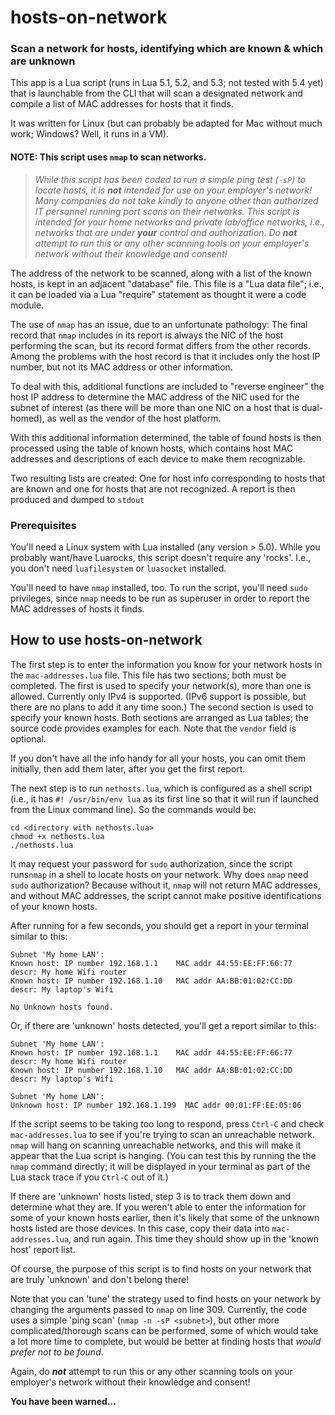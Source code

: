 # hosts-on-network
### Scan a network for hosts, identifying which are known & which are unknown

This app is a Lua script (runs in Lua 5.1, 5.2, and 5.3; not tested with 5.4 
yet) that is launchable from the CLI that will scan a designated network and 
compile a list of MAC addresses for hosts that it finds.

It was written for Linux (but can probably be adapted for Mac without much 
work; Windows? Well, it runs in a VM).

#### NOTE: This script uses `nmap` to scan networks.  
> _While this script has been coded to run a simple ping test (`-sP`) to locate 
hosts, it is **not** intended for use on your employer's network!  Many 
companies do not take kindly to anyone other than authorized IT personnel 
running port scans on their networks.  This script is intended for your home 
networks and private lab/office networks, i.e., networks that are under **your** 
control and authorization.  Do **not** attempt to run this or any other 
scanning tools on your employer's network without their knowledge and consent!_

The address of the network to be scanned, along with a list of the known 
hosts, is kept in an adjacent "database" file.  This file is a "Lua data 
file"; i.e., it can be loaded via a Lua "require" statement as thought it 
were a code module.

The use of `nmap` has an issue, due to an unfortunate pathology: The final 
record that `nmap` includes in its report is always the NIC of the host 
performing the scan, but its record format differs from the other records. 
Among the problems with the host record is that it includes only the host 
IP number, but not its MAC address or other information.

To deal with this, additional functions are included to "reverse engineer" 
the host IP address to determine the MAC address of the NIC used for the 
subnet of interest (as there will be more than one NIC on a host that is 
dual-homed), as well as the vendor of the host platform.  

With this additional information determined, the table of found hosts is 
then processed using the table of known hosts, which contains host MAC 
addresses and descriptions of each device to make them recognizable.

Two resulting lists are created: One for host info corresponding to hosts
that are known and one for hosts that are not recognized.  A report is 
then produced and dumped to `stdout`

### Prerequisites
You'll need a Linux system with Lua installed (any version > 5.0).  While 
you probably want/have Luarocks, this script doesn't require any 'rocks'.
I.e., you don't need `luafilesystem` or `luasocket` installed.

You'll need to have `nmap` installed, too.  To run the script, you'll 
need `sudo` privileges, since `nmap` needs to be run as superuser in 
order to report the MAC addresses of hosts it finds.

## How to use hosts-on-network
The first step is to enter the information you know for your network hosts 
in the `mac-addresses.lua` file.  This file has two sections; both must be 
completed.  The first is used to specify your network(s), more than one is 
allowed.  Currently only IPv4 is supported.  (IPv6 support is possible, but 
there are no plans to add it any time soon.)  The second section is used to 
specify your known hosts.  Both sections are arranged as Lua tables; the 
source code provides examples for each.  Note that the `vendor` field is 
optional.  

If you don't have all the info handy for all your hosts, you can omit them 
initially, then add them later, after you get the first report.

The next step is to run `nethosts.lua`, which is configured as a shell 
script (i.e., it has `#! /usr/bin/env lua` as its first line so that it 
will run if launched from the Linux command line).  So the commands would 
be:
```
cd <directory with nethosts.lua>
chmod +x nethosts.lua
./nethosts.lua
```

It may request your password for `sudo` authorization, since the script 
runs`nmap` in a shell to locate hosts on your network.  Why does `nmap` 
need `sudo` authorization?  Because without it, `nmap` will not return MAC 
addresses, and without MAC addresses, the script cannot make positive 
identifications of your known hosts.

After running for a few seconds, you should get a report in your terminal
similar to this:
```
Subnet 'My home LAN': 
Known host: IP number 192.168.1.1    MAC addr 44:55:EE:FF:66:77   descr: My home Wifi router
Known host: IP number 192.168.1.10   MAC addr AA:BB:01:02:CC:DD   descr: My laptop's Wifi

No Unknown hosts found.
```

Or, if there are 'unknown' hosts detected, you'll get a report similar 
to this:
```
Subnet 'My home LAN': 
Known host: IP number 192.168.1.1    MAC addr 44:55:EE:FF:66:77   descr: My home Wifi router
Known host: IP number 192.168.1.10   MAC addr AA:BB:01:02:CC:DD   descr: My laptop's Wifi

Subnet 'My home LAN': 
Unknown host: IP number 192.168.1.199  MAC addr 00:01:FF:EE:05:06 
```

If the script seems to be taking too long to respond, press `Ctrl-C` and 
check `mac-addresses.lua` to see if you're trying to scan an unreachable 
network.  `nmap` will hang on scanning unreachable networks, and this will 
make it appear that the Lua script is hanging.  (You can test this by 
running the the `nmap` command directly; it will be displayed in your 
terminal as part of the Lua stack trace if you `Ctrl-C` out of it.)

If there are 'unknown' hosts listed, step 3 is to track them down and 
determine what they are.  If you weren't able to enter the information 
for some of your known hosts earlier, then it's likely that some of the 
unknown hosts listed are those devices.  In this case, copy their data 
into `mac-addresses.lua`, and run again.  This time they should show up 
in the 'known host' report list.

Of course, the purpose of this script is to find hosts on your network 
that are truly 'unknown' and don't belong there!

Note that you can 'tune' the strategy used to find hosts on your network 
by changing the arguments passed to `nmap` on line 309.  Currently, the 
code uses a simple 'ping scan' (`nmap -n -sP <subnet>`), but other more 
complicated/thorough scans can be performed, some of which would take a 
lot more time to complete, but would be better at finding hosts that 
_would prefer not to be found_.

Again, do **_not_** attempt to run this or any other scanning tools on 
your employer's network without their knowledge and consent!  

**You have been warned...**
